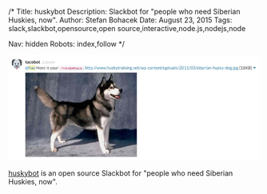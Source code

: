 /*
Title: huskybot
Description: Slackbot for "people who need Siberian Huskies, now".
Author: Stefan Bohacek
Date: August 23, 2015
Tags: slack,slackbot,opensource,open source,interactive,node.js,nodejs,node

Nav: hidden
Robots: index,follow
*/

[![](/content/bots/slackbots/images/huskybot.png)](https://github.com/hlian/huskybot)

[huskybot](https://github.com/hlian/huskybot) is an open source Slackbot for "people who need Siberian Huskies, now".